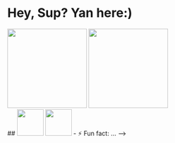 # Hey, Sup? Yan here:)
<div>
  <img height=180px src="https://github-readme-stats.vercel.app/api?username=yanmullerwk&show_icons=true&theme=dark"> 
  <img height=180px src="https://github-readme-stats.vercel.app/api/top-langs/?username=yanmullerwk&layout=compact&theme=dark">
</div>
##
<img height=60px width=60px src="https://cdn.jsdelivr.net/gh/devicons/devicon@latest/icons/java/java-original.svg" />
<img height=60px width=60px src="https://cdn.jsdelivr.net/gh/devicons/devicon@latest/icons/javascript/javascript-plain.svg" />
- ⚡ Fun fact: ...
-->
